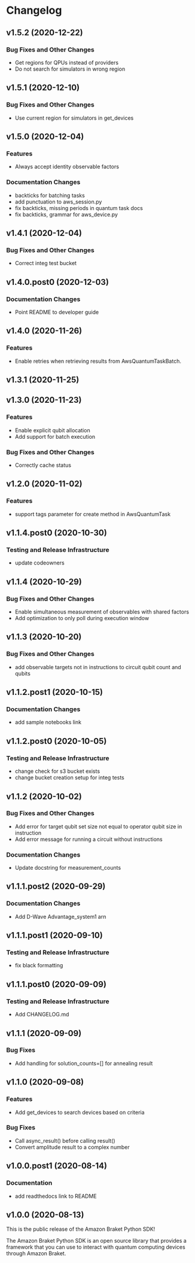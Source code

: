 # Changelog

## v1.5.2 (2020-12-22)

### Bug Fixes and Other Changes

 * Get regions for QPUs instead of providers
 * Do not search for simulators in wrong region

## v1.5.1 (2020-12-10)

### Bug Fixes and Other Changes

 * Use current region for simulators in get_devices

## v1.5.0 (2020-12-04)

### Features

 * Always accept identity observable factors

### Documentation Changes

 * backticks for batching tasks
 * add punctuation to aws_session.py
 * fix backticks, missing periods in quantum task docs
 * fix backticks, grammar for aws_device.py

## v1.4.1 (2020-12-04)

### Bug Fixes and Other Changes

 * Correct integ test bucket

## v1.4.0.post0 (2020-12-03)

### Documentation Changes

 * Point README to developer guide

## v1.4.0 (2020-11-26)

### Features

 * Enable retries when retrieving results from AwsQuantumTaskBatch.

## v1.3.1 (2020-11-25)

## v1.3.0 (2020-11-23)

### Features

 * Enable explicit qubit allocation
 * Add support for batch execution

### Bug Fixes and Other Changes

 * Correctly cache status

## v1.2.0 (2020-11-02)

### Features

 * support tags parameter for create method in AwsQuantumTask

## v1.1.4.post0 (2020-10-30)

### Testing and Release Infrastructure

 * update codeowners

## v1.1.4 (2020-10-29)

### Bug Fixes and Other Changes

 * Enable simultaneous measurement of observables with shared factors
 * Add optimization to only poll during execution window

## v1.1.3 (2020-10-20)

### Bug Fixes and Other Changes

 * add observable targets not in instructions to circuit qubit count and qubits

## v1.1.2.post1 (2020-10-15)

### Documentation Changes

 * add sample notebooks link

## v1.1.2.post0 (2020-10-05)

### Testing and Release Infrastructure

 * change check for s3 bucket exists
 * change bucket creation setup for integ tests

## v1.1.2 (2020-10-02)

### Bug Fixes and Other Changes

 * Add error for target qubit set size not equal to operator qubit size in instruction
 * Add error message for running a circuit without instructions

### Documentation Changes

 * Update docstring for measurement_counts

## v1.1.1.post2 (2020-09-29)

### Documentation Changes

 * Add D-Wave Advantage_system1 arn

## v1.1.1.post1 (2020-09-10)

### Testing and Release Infrastructure

 * fix black formatting

## v1.1.1.post0 (2020-09-09)

### Testing and Release Infrastructure

 * Add CHANGELOG.md

## v1.1.1 (2020-09-09)

### Bug Fixes
* Add handling for solution_counts=[] for annealing result

## v1.1.0 (2020-09-08)

### Features
* Add get_devices to search devices based on criteria

### Bug Fixes
* Call async_result() before calling result()
* Convert amplitude result to a complex number

## v1.0.0.post1 (2020-08-14)

### Documentation

* add readthedocs link to README

## v1.0.0 (2020-08-13)

This is the public release of the Amazon Braket Python SDK!

The Amazon Braket Python SDK is an open source library that provides a framework that you can use to interact with quantum computing devices through Amazon Braket.
